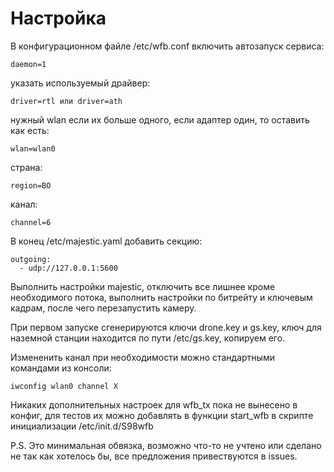 # Настройка

В конфигурационном файле /etc/wfb.conf включить автозапуск сервиса:

```
daemon=1
```

указать используемый драйвер:

```
driver=rtl или driver=ath

```
нужный wlan если их больше одного, если адаптер один, то оставить как есть:

```
wlan=wlan0
```

страна:

```
region=BO
```

канал:

```
channel=6
```

В конец /etc/majestic.yaml добавить секцию:

```
outgoing:
  - udp://127.0.0.1:5600
```

Выполнить настройки majestic, отключить все лишнее кроме необходимого потока, выполнить настройки по битрейту и ключевым кадрам, после чего перезапустить камеру.

При первом запуске сгенерируются ключи drone.key и gs.key, ключ для наземной станции находится по пути /etc/gs.key, копируем его.

Измененить канал при необходимости можно стандартными командами из консоли:

```
iwconfig wlan0 channel X
```

Никаких дополнительных настроек для wfb_tx пока не вынесено в конфиг, для тестов их можно добавлять в функции start_wfb в скрипте инициализации /etc/init.d/S98wfb



P.S. Это минимальная обвязка, возможно что-то не учтено или сделано не так как хотелось бы, все предложения привествуются в issues.
